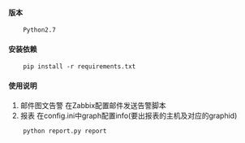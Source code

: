 #### 版本
```
    Python2.7
```
#### 安装依赖
```
    pip install -r requirements.txt
```
#### 使用说明
1. 邮件图文告警
    在Zabbix配置邮件发送告警脚本
2. 报表
    在config.ini中graph配置info(要出报表的主机及对应的graphid)
```
    python report.py report
``` 
